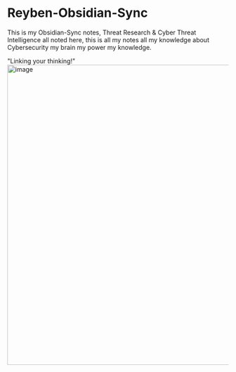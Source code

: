 # Reyben-Obsidian-Sync
This is my Obsidian-Sync notes, Threat Research &amp; Cyber Threat Intelligence all noted here, this is all my notes 
all my knowledge about Cybersecurity my brain my power my knowledge.

"Linking your thinking!" 
<img width="756" height="683" alt="image" src="https://github.com/user-attachments/assets/21f6f9a2-0343-4514-ad83-33881cda8588" />

